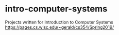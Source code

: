# intro-computer-systems

Projects written for Introduction to Computer Systems
https://pages.cs.wisc.edu/~gerald/cs354/Spring2019/
